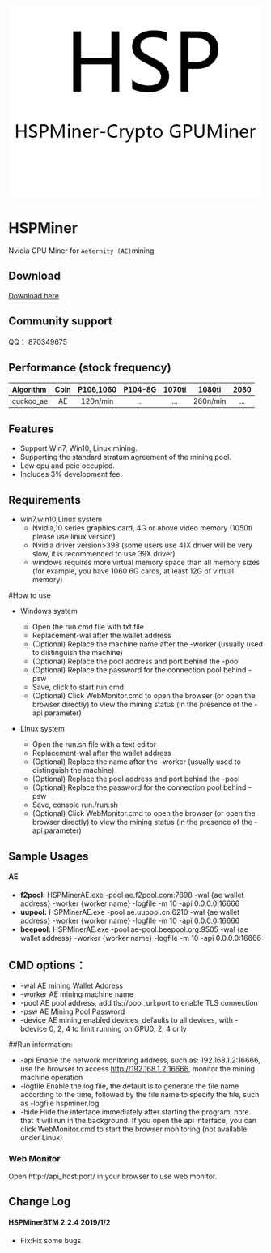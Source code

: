 ![](/logo.png)

# HSPMiner

Nvidia GPU Miner for `Aeternity (AE)`mining.

## Download

[Download here](https://github.com/hspminer/HSPMinerAE/releases)

## Community support

QQ： 870349675

## Performance (stock frequency)

| Algorithm        |  Coin   | P106,1060  |  P104-8G   |  1070ti  |  1080ti  |   2080   |
| :--------------- | :-----: | :-------: | :--------: | :------: | :------: | :------: |
| cuckoo_ae        |   AE    |   120n/min    |    ...     |   ...   |   260n/min    |   ...   |


## Features

* Support Win7, Win10, Linux mining.
* Supporting the standard stratum agreement of the mining pool.
* Low cpu and pcie occupied.
* Includes 3% development fee.



## Requirements

- win7,win10,Linux system
  - Nvidia,10 series graphics card, 4G or above video memory (1050ti please use linux version)
  - Nvidia driver version>398 (some users use 41X driver will be very slow, it is recommended to use 39X driver)
  - windows requires more virtual memory space than all memory sizes (for example, you have 1060 6G cards, at least 12G of virtual memory)



#How to use
- Windows system
  - Open the run.cmd file with txt file
  - Replacement-wal after the wallet address
  - (Optional) Replace the machine name after the -worker (usually used to distinguish the machine)
  - (Optional) Replace the pool address and port behind the -pool
  - (Optional) Replace the password for the connection pool behind -psw
  - Save, click to start run.cmd
  - (Optional) Click WebMonitor.cmd to open the browser (or open the browser directly) to view the mining status (in the presence of the -api parameter)

- Linux system
  - Open the run.sh file with a text editor
  - Replacement-wal after the wallet address
  - (Optional) Replace the name after the -worker (usually used to distinguish the machine)
  - (Optional) Replace the pool address and port behind the -pool
  - (Optional) Replace the password for the connection pool behind -psw
  - Save, console run./run.sh
  - (Optional) Click WebMonitor.cmd to open the browser (or open the browser directly) to view the mining status (in the presence of the -api parameter)


## Sample Usages

#### AE

- **f2pool:** HSPMinerAE.exe -pool ae.f2pool.com:7898 -wal {ae wallet address} -worker {worker name} -logfile -m 10 -api 0.0.0.0:16666
- **uupool:** HSPMinerAE.exe -pool ae.uupool.cn:6210 -wal {ae wallet address} -worker {worker name} -logfile -m 10 -api 0.0.0.0:16666
- **beepool:** HSPMinerAE.exe -pool ae-pool.beepool.org:9505 -wal {ae wallet address} -worker {worker name} -logfile -m 10 -api 0.0.0.0:16666

## CMD options：
-	-wal		AE mining Wallet Address
-	-worker		AE mining machine name
-	-pool		AE pool address, add tls://pool_url:port to enable TLS connection
-	-psw		AE Mining Pool Password
-	-device		AE mining enabled devices, defaults to all devices, with -bdevice 0, 2, 4 to limit running on GPU0, 2, 4 only

##Run information:
-	-api		Enable the network monitoring address, such as: 192.168.1.2:16666, use the browser to access http://192.168.1.2:16666, monitor the mining machine operation
-	-logfile	Enable the log file, the default is to generate the file name according to the time, followed by the file name to specify the file, such as -logfile hspminer.log
-	-hide		Hide the interface immediately after starting the program, note that it will run in the background. If you open the api interface, you can click WebMonitor.cmd to start the browser monitoring (not available under Linux)

### Web Monitor

Open http://api_host:port/ in your browser to use web monitor.


## Change Log

#### HSPMinerBTM 2.2.4 2019/1/2

- Fix:Fix some bugs

